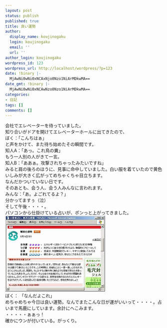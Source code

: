 ```yaml
---
layout: post
status: publish
published: true
title: 良い運勢
author:
  display_name: koujinogaku
  login: koujinogaku
  email: ''
  url: ''
author_login: koujinogaku
wordpress_id: 123
wordpress_url: http://localhost/wordpress/?p=123
date: !binary |-
  MjAwNi0wNi0xNCAxNjo0Nzo1NiArMDkwMA==
date_gmt: !binary |-
  MjAwNi0wNi0xNCAwNzo0Nzo1NiArMDkwMA==
categories:
- 日記
tags: []
comments: []
---
```

<p>会社でエレベーターを待っていました。<br />
知り合いがドアを開けてエレベーターホールに出てきたので、<br />
ぼく：「こんちはぁ」<br />
と声をかけて、また待ち始めたその瞬間です。<br />
知人A：「あっ。これ鳥の糞」<br />
もう一人別の人がきて一言。<br />
知人B：「ああぁ。攻撃されちゃったみたいですね」<br />
みると肩の後ろのほうに、見事に命中していました。白い服を着ていたので黄色いしみが大きく広がってめちゃくちゃ目立ちます。<br />
なんだかついていない日です。<br />
そのあとも、会う人、会う人みんなに言われます。<br />
みんな：「あ。よごれてるよ？」<br />
分かってますぅ（泣）<br />
そして午後・・・・。<br />
パソコンから仕掛けている占いが、ポンっと上がってきました。<br />
<img src="/blog/img/20060614.jpg" alt="" border="0"><br />
ぼく： 「なんだよこれ」<br />
めちゃめちゃ今日は良い運勢。なんでまたこんな日が運がいいって・・・・。占いまで馬鹿にしています。余計にへこみます。<br />
・・・・・ぁぁっ！<br />
確かにウンが付いている。がっくり。</p>
